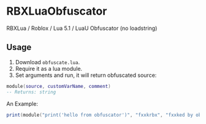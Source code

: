 # RBXLuaObfuscator
RBXLua / Roblox / Lua 5.1 / LuaU Obfuscator (no loadstring)
## Usage
1. Download `obfuscate.lua`.
2. Require it as a lua module.
3. Set arguments and run, it will return obfuscated source:
```lua
module(source, customVarName, comment)
-- Returns: string
```
An Example:
```lua
print(module("print('hello from obfuscator')", "fxxkrbx", "fxxked by obfuscator"))
```
